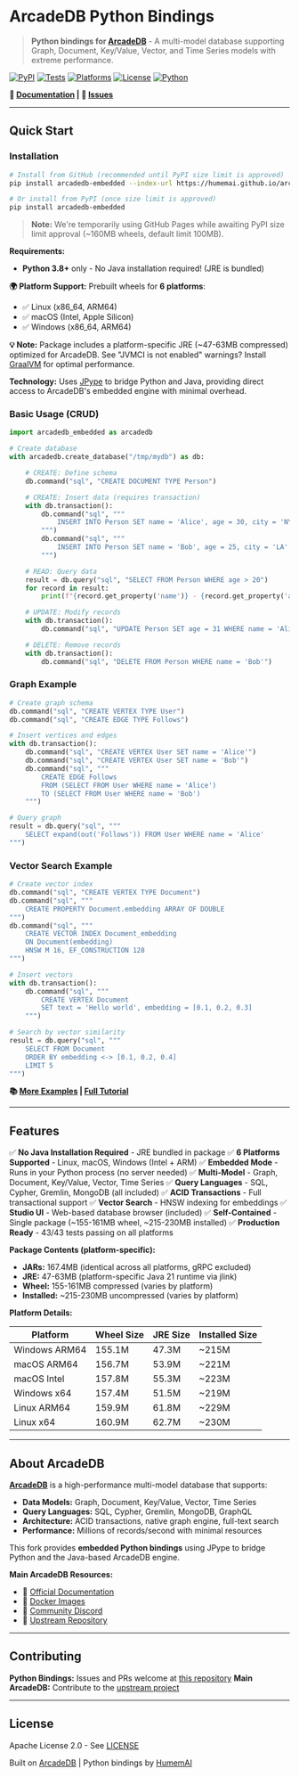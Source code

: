 # ArcadeDB Python Bindings

> **Python bindings for [ArcadeDB](https://github.com/ArcadeData/arcadedb)** - A multi-model database supporting Graph, Document, Key/Value, Vector, and Time Series models with extreme performance.

[![PyPI](https://img.shields.io/badge/PyPI-arcadedb--embedded-blue)](https://pypi.org/project/arcadedb-embedded/)
[![Tests](https://img.shields.io/badge/tests-43%2F43%20passing-brightgreen)](https://github.com/humemai/arcadedb-embedded-python/actions)
[![Platforms](https://img.shields.io/badge/platforms-6%20supported-orange)](https://github.com/humemai/arcadedb-embedded-python/actions)
[![License](https://img.shields.io/badge/License-Apache%202.0-green.svg)](LICENSE)
[![Python](https://img.shields.io/badge/Python-3.8%2B-blue)](https://www.python.org/)

**📖 [Documentation](https://humemai.github.io/arcadedb-embedded-python/) | 🐛 [Issues](https://github.com/humemai/arcadedb-embedded-python/issues)**

---

## Quick Start

### Installation

```bash
# Install from GitHub (recommended until PyPI size limit is approved)
pip install arcadedb-embedded --index-url https://humemai.github.io/arcadedb-embedded-python/simple/

# Or install from PyPI (once size limit is approved)
pip install arcadedb-embedded
```

> **Note:** We're temporarily using GitHub Pages while awaiting PyPI size limit approval (~160MB wheels, default limit 100MB).

**Requirements:**

- **Python 3.8+** only - No Java installation required! (JRE is bundled)

**🌍 Platform Support:** Prebuilt wheels for **6 platforms**:

- ✅ Linux (x86_64, ARM64)
- ✅ macOS (Intel, Apple Silicon)
- ✅ Windows (x86_64, ARM64)

**💡 Note:** Package includes a platform-specific JRE (~47-63MB compressed) optimized for ArcadeDB. See "JVMCI is not enabled" warnings? Install [GraalVM](https://humemai.github.io/arcadedb-embedded-python/latest/getting-started/installation/#eliminate-polyglot-warnings-optional) for optimal performance.

**Technology:** Uses [JPype](https://jpype.readthedocs.io/) to bridge Python and Java, providing direct access to ArcadeDB's embedded engine with minimal overhead.

### Basic Usage (CRUD)

```python
import arcadedb_embedded as arcadedb

# Create database
with arcadedb.create_database("/tmp/mydb") as db:

    # CREATE: Define schema
    db.command("sql", "CREATE DOCUMENT TYPE Person")

    # CREATE: Insert data (requires transaction)
    with db.transaction():
        db.command("sql", """
            INSERT INTO Person SET name = 'Alice', age = 30, city = 'NYC'
        """)
        db.command("sql", """
            INSERT INTO Person SET name = 'Bob', age = 25, city = 'LA'
        """)

    # READ: Query data
    result = db.query("sql", "SELECT FROM Person WHERE age > 20")
    for record in result:
        print(f"{record.get_property('name')} - {record.get_property('age')}")

    # UPDATE: Modify records
    with db.transaction():
        db.command("sql", "UPDATE Person SET age = 31 WHERE name = 'Alice'")

    # DELETE: Remove records
    with db.transaction():
        db.command("sql", "DELETE FROM Person WHERE name = 'Bob'")
```

### Graph Example

```python
# Create graph schema
db.command("sql", "CREATE VERTEX TYPE User")
db.command("sql", "CREATE EDGE TYPE Follows")

# Insert vertices and edges
with db.transaction():
    db.command("sql", "CREATE VERTEX User SET name = 'Alice'")
    db.command("sql", "CREATE VERTEX User SET name = 'Bob'")
    db.command("sql", """
        CREATE EDGE Follows
        FROM (SELECT FROM User WHERE name = 'Alice')
        TO (SELECT FROM User WHERE name = 'Bob')
    """)

# Query graph
result = db.query("sql", """
    SELECT expand(out('Follows')) FROM User WHERE name = 'Alice'
""")
```

### Vector Search Example

```python
# Create vector index
db.command("sql", "CREATE VERTEX TYPE Document")
db.command("sql", """
    CREATE PROPERTY Document.embedding ARRAY OF DOUBLE
""")
db.command("sql", """
    CREATE VECTOR INDEX Document_embedding
    ON Document(embedding)
    HNSW M 16, EF_CONSTRUCTION 128
""")

# Insert vectors
with db.transaction():
    db.command("sql", """
        CREATE VERTEX Document
        SET text = 'Hello world', embedding = [0.1, 0.2, 0.3]
    """)

# Search by vector similarity
result = db.query("sql", """
    SELECT FROM Document
    ORDER BY embedding <-> [0.1, 0.2, 0.4]
    LIMIT 5
""")
```

**📚 [More Examples](https://humemai.github.io/arcadedb-embedded-python/latest/examples/) | [Full Tutorial](https://humemai.github.io/arcadedb-embedded-python/latest/getting-started/quickstart/)**

---

## Features

✅ **No Java Installation Required** - JRE bundled in package
✅ **6 Platforms Supported** - Linux, macOS, Windows (Intel + ARM)
✅ **Embedded Mode** - Runs in your Python process (no server needed)
✅ **Multi-Model** - Graph, Document, Key/Value, Vector, Time Series
✅ **Query Languages** - SQL, Cypher, Gremlin, MongoDB (all included)
✅ **ACID Transactions** - Full transactional support
✅ **Vector Search** - HNSW indexing for embeddings
✅ **Studio UI** - Web-based database browser (included)
✅ **Self-Contained** - Single package (~155-161MB wheel, ~215-230MB installed)
✅ **Production Ready** - 43/43 tests passing on all platforms

**Package Contents (platform-specific):**

- **JARs:** 167.4MB (identical across all platforms, gRPC excluded)
- **JRE:** 47-63MB (platform-specific Java 21 runtime via jlink)
- **Wheel:** 155-161MB compressed (varies by platform)
- **Installed:** ~215-230MB uncompressed (varies by platform)

**Platform Details:**

| Platform | Wheel Size | JRE Size | Installed Size |
|----------|-----------|----------|----------------|
| Windows ARM64 | 155.1M | 47.3M | ~215M |
| macOS ARM64 | 156.7M | 53.9M | ~221M |
| macOS Intel | 157.8M | 55.3M | ~223M |
| Windows x64 | 157.4M | 51.5M | ~219M |
| Linux ARM64 | 159.9M | 61.8M | ~229M |
| Linux x64 | 160.9M | 62.7M | ~230M |

---

## About ArcadeDB

**[ArcadeDB](https://github.com/ArcadeData/arcadedb)** is a high-performance multi-model database that supports:

- **Data Models:** Graph, Document, Key/Value, Vector, Time Series
- **Query Languages:** SQL, Cypher, Gremlin, MongoDB, GraphQL
- **Architecture:** ACID transactions, native graph engine, full-text search
- **Performance:** Millions of records/second with minimal resources

This fork provides **embedded Python bindings** using JPype to bridge Python and the Java-based ArcadeDB engine.

**Main ArcadeDB Resources:**

- 📖 [Official Documentation](https://docs.arcadedb.com)
- 🐳 [Docker Images](https://hub.docker.com/r/arcadedata/arcadedb)
- 💬 [Community Discord](https://discord.gg/w2Npx2B7hZ)
- 🔧 [Upstream Repository](https://github.com/ArcadeData/arcadedb)

---

## Contributing

**Python Bindings:** Issues and PRs welcome at [this repository](https://github.com/humemai/arcadedb-embedded-python/issues)
**Main ArcadeDB:** Contribute to the [upstream project](https://github.com/ArcadeData/arcadedb)

---

## License

Apache License 2.0 - See [LICENSE](LICENSE)

Built on [ArcadeDB](https://arcadedb.com) | Python bindings by [HumemAI](https://humem.ai)
